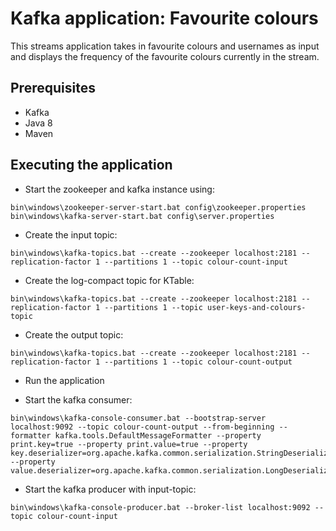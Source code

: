 # Kafka application: Favourite colours

This streams application takes in favourite colours and usernames as input
and displays the frequency of the favourite colours currently in the stream.

## Prerequisites

+ Kafka
+ Java 8
+ Maven

## Executing the application

+ Start the zookeeper and kafka instance using:

```shell
bin\windows\zookeeper-server-start.bat config\zookeeper.properties
bin\windows\kafka-server-start.bat config\server.properties
```
+ Create the input topic:

```shell
bin\windows\kafka-topics.bat --create --zookeeper localhost:2181 --replication-factor 1 --partitions 1 --topic colour-count-input
```

+ Create the log-compact topic for KTable:

```shell
bin\windows\kafka-topics.bat --create --zookeeper localhost:2181 --replication-factor 1 --partitions 1 --topic user-keys-and-colours-topic
```

+ Create the output topic:

```shell
bin\windows\kafka-topics.bat --create --zookeeper localhost:2181 --replication-factor 1 --partitions 1 --topic colour-count-output
```

+ Run the application

+ Start the kafka consumer:

```shell
bin\windows\kafka-console-consumer.bat --bootstrap-server localhost:9092 --topic colour-count-output --from-beginning --formatter kafka.tools.DefaultMessageFormatter --property print.key=true --property print.value=true --property key.deserializer=org.apache.kafka.common.serialization.StringDeserializer --property value.deserializer=org.apache.kafka.common.serialization.LongDeserializer
```

+ Start the kafka producer with input-topic:

```shell
bin\windows\kafka-console-producer.bat --broker-list localhost:9092 --topic colour-count-input
```
